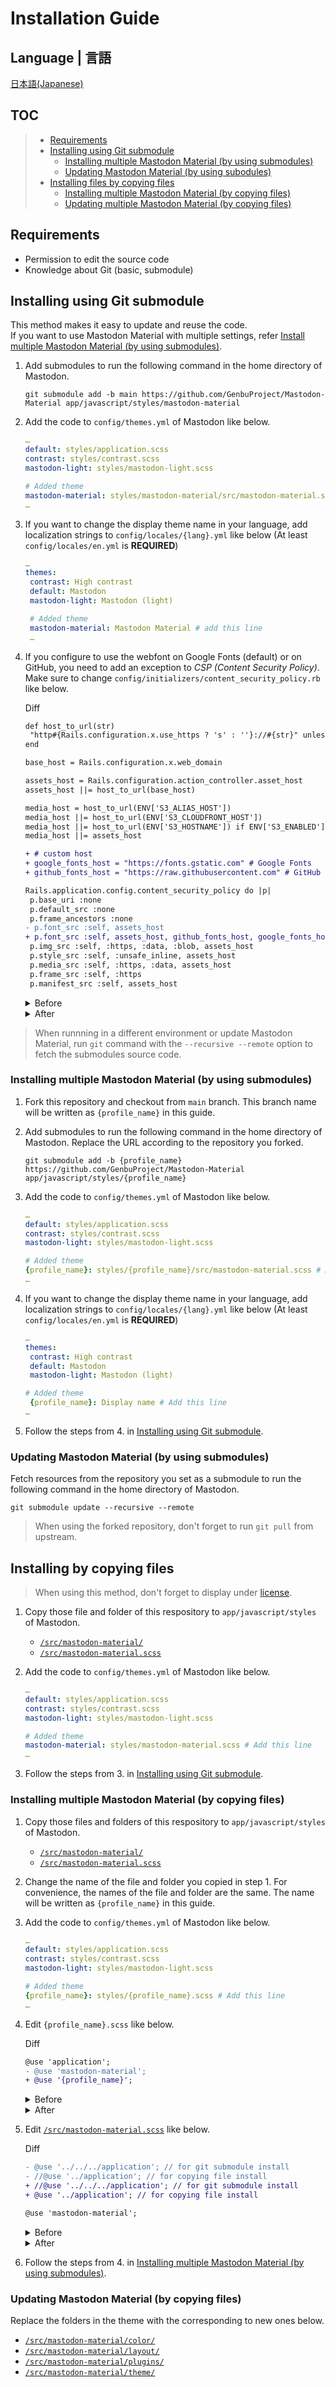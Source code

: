 # Installation Guide

## Language | 言語

[日本語(Japanese)](installation_guide_ja.md)

## TOC

> - [Requirements](installation_guide.md#requirements)
> - [Installing using Git submodule](installation_guide.md#installing-using-git-submodule)
>   - [Installing multiple Mastodon Material (by using submodules)](installation_guide.md#installing-multiple-mastodon-material-by-using-submodules)
>   - [Updating Mastodon Material (by using subodules)](installation_guide.md#updating-mastodon-material-by-using-submodules)
> - [Installing files by copying files](installation_guide.md#installing-by-copying-files)
>   - [Installing multiple Mastodon Material (by copying files)](installation_guide.md#installing-multiple-mastodon-material-by-copying-files)
>   - [Updating multiple Mastodon Material (by copying files)](installation_guide.md#updating-mastodon-material-by-copying-files)

## Requirements

- Permission to edit the source code
- Knowledge about Git (basic, submodule)

## Installing using Git submodule

This method makes it easy to update and reuse the code.  
If you want to use Mastodon Material with multiple settings, refer [Install multiple Mastodon Material (by using submodules)](installation_guide.md#installing-multiple-mastodon-material-by-using-submodules).

1. Add submodules to run the following command in the home directory of Mastodon.
   
   ```
   git submodule add -b main https://github.com/GenbuProject/Mastodon-Material app/javascript/styles/mastodon-material
   ```

2. Add the code to `config/themes.yml` of Mastodon like below.
   
   ```yml
   …
   default: styles/application.scss
   contrast: styles/contrast.scss
   mastodon-light: styles/mastodon-light.scss
   
   # Added theme
   mastodon-material: styles/mastodon-material/src/mastodon-material.scss # add this line
   …
   ```

3. If you want to change the display theme name in your language, add localization strings to `config/locales/{lang}.yml` like below (At least `config/locales/en.yml` is **REQUIRED**)
   
   ```yml
   …
   themes:
    contrast: High contrast
    default: Mastodon
    mastodon-light: Mastodon (light)
   
    # Added theme
    mastodon-material: Mastodon Material # add this line
    …
   ```

4. If you configure to use the webfont on Google Fonts (default) or on GitHub, you need to add an exception to *CSP (Content Security Policy)*. Make sure to change `config/initializers/content_security_policy.rb` like below.
   
   Diff
   
   ```diff
   def host_to_url(str)
    "http#{Rails.configuration.x.use_https ? 's' : ''}://#{str}" unless str.blank?
   end

   base_host = Rails.configuration.x.web_domain

   assets_host = Rails.configuration.action_controller.asset_host
   assets_host ||= host_to_url(base_host)

   media_host = host_to_url(ENV['S3_ALIAS_HOST'])
   media_host ||= host_to_url(ENV['S3_CLOUDFRONT_HOST'])
   media_host ||= host_to_url(ENV['S3_HOSTNAME']) if ENV['S3_ENABLED'] == 'true'
   media_host ||= assets_host

   + # custom host
   + google_fonts_host = "https://fonts.gstatic.com" # Google Fonts
   + github_fonts_host = "https://raw.githubusercontent.com" # GitHub

   Rails.application.config.content_security_policy do |p|
    p.base_uri :none
    p.default_src :none
    p.frame_ancestors :none
   - p.font_src :self, assets_host
   + p.font_src :self, assets_host, github_fonts_host, google_fonts_host
    p.img_src :self, :https, :data, :blob, assets_host
    p.style_src :self, :unsafe_inline, assets_host
    p.media_src :self, :https, :data, assets_host
    p.frame_src :self, :https
    p.manifest_src :self, assets_host
   ```
   
   <details>
   <summary>Before</summary>

   ```ruby
   def host_to_url(str)
     "http#{Rails.configuration.x.use_https ? 's' : ''}://#{str}" unless str.blank?
   end
   
   base_host = Rails.configuration.x.web_domain
   
   assets_host   = Rails.configuration.action_controller.asset_host
   assets_host ||= host_to_url(base_host)
   
   media_host   = host_to_url(ENV['S3_ALIAS_HOST'])
   media_host ||= host_to_url(ENV['S3_CLOUDFRONT_HOST'])
   media_host ||= host_to_url(ENV['S3_HOSTNAME']) if ENV['S3_ENABLED'] == 'true'
   media_host ||= assets_host
   
   Rails.application.config.content_security_policy do |p|
     p.base_uri        :none
     p.default_src     :none
     p.frame_ancestors :none
     p.font_src        :self, assets_host
     p.img_src         :self, :https, :data, :blob, assets_host
     p.style_src       :self, :unsafe_inline, assets_host
     p.media_src       :self, :https, :data, assets_host
     p.frame_src       :self, :https
     p.manifest_src    :self, assets_host
   ```

   </details>

   <details>
   <summary>After</summary>

   ```ruby
   def host_to_url(str)
     "http#{Rails.configuration.x.use_https ? 's' : ''}://#{str}" unless str.blank?
   end
   
   base_host = Rails.configuration.x.web_domain
   
   assets_host   = Rails.configuration.action_controller.asset_host
   assets_host ||= host_to_url(base_host)
   
   media_host   = host_to_url(ENV['S3_ALIAS_HOST'])
   media_host ||= host_to_url(ENV['S3_CLOUDFRONT_HOST'])
   media_host ||= host_to_url(ENV['S3_HOSTNAME']) if ENV['S3_ENABLED'] == 'true'
   media_host ||= assets_host
   
   # custom host
   github_host = "https://raw.githubusercontent.com" # GitHub
   google_fonts_host = "https://fonts.gstatic.com" # Google Fonts
   
   Rails.application.config.content_security_policy do |p|
     p.base_uri        :none
     p.default_src     :none
     p.frame_ancestors :none
     p.font_src        :self, assets_host, github_fonts_host, google_fonts_host
     p.img_src         :self, :https, :data, :blob, assets_host
     p.style_src       :self, :unsafe_inline, assets_host
     p.media_src       :self, :https, :data, assets_host
     p.frame_src       :self, :https
     p.manifest_src    :self, assets_host
   ```

   </details>

> When runnning in a different environment or update Mastodon Material, run `git` command with the `--recursive --remote` option to fetch the submodules source code.

### Installing multiple Mastodon Material (by using submodules)

1. Fork this repository and checkout from `main` branch. This branch name will be written as `{profile_name}` in this guide.

2. Add submodules to run the following command in the home directory of Mastodon. Replace the URL according to the repository you forked.

   ```
   git submodule add -b {profile_name} https://github.com/GenbuProject/Mastodon-Material app/javascript/styles/{profile_name}
   ```

3. Add the code to `config/themes.yml` of Mastodon like below.
   
   ```yml
   …
   default: styles/application.scss
   contrast: styles/contrast.scss
   mastodon-light: styles/mastodon-light.scss
   
   # Added theme
   {profile_name}: styles/{profile_name}/src/mastodon-material.scss # Add this line
   …
   ```

4. If you want to change the display theme name in your language, add localization strings to `config/locales/{lang}.yml` like below (At least `config/locales/en.yml` is **REQUIRED**)
   
   ```yml
   …
   themes:
    contrast: High contrast
    default: Mastodon
    mastodon-light: Mastodon (light)
   
   # Added theme
    {profile_name}: Display name # Add this line
   …
   ```

5. Follow the steps from 4. in [Installing using Git submodule](installation_guide.md#installing-using-git-submodule).

### Updating Mastodon Material (by using submodules)

Fetch resources from the repository you set as a submodule to run the following command in the home directory of Mastodon.

```
git submodule update --recursive --remote
```

> When using the forked repository, don't forget to run `git pull` from upstream.

## Installing by copying files

> When using this method, don't forget to display under [license](../LICENSE).

1. Copy those file and folder of this respository to `app/javascript/styles` of Mastodon.

   - [`/src/mastodon-material/`](../src/mastodon-material/)
   - [`/src/mastodon-material.scss`](../src/mastodon-material.scss)

2. Add the code to `config/themes.yml` of Mastodon like below.

   ```yml
   …
   default: styles/application.scss
   contrast: styles/contrast.scss
   mastodon-light: styles/mastodon-light.scss
   
   # Added theme
   mastodon-material: styles/mastodon-material.scss # Add this line
   …
   ```

3. Follow the steps from 3. in [Installing using Git submodule](installation_guide.md#installing-using-git-submodule).

### Installing multiple Mastodon Material (by copying files)

1. Copy those files and folders of this respository to `app/javascript/styles` of Mastodon.

   - [`/src/mastodon-material/`](../src/mastodon-material/)
   - [`/src/mastodon-material.scss`](../src/mastodon-material.scss)

2. Change the name of the file and folder you copied in step 1. For convenience, the names of the file and folder are the same. The name will be written as `{profile_name}` in this guide.

3. Add the code to `config/themes.yml` of Mastodon like below.
   
   ```yml
   …
   default: styles/application.scss
   contrast: styles/contrast.scss
   mastodon-light: styles/mastodon-light.scss
   
   # Added theme
   {profile_name}: styles/{profile_name}.scss # Add this line
   …
   ```

4. Edit `{profile_name}.scss` like below.

   Diff

   ```diff
   @use 'application';
   - @use 'mastodon-material';
   + @use '{profile_name}';
   ```
   
   <details>
   <summary>Before</summary>

   ```scss
   @use 'application';
   @use 'mastodon-material';
   ```
   
   </details>

   <details>
   <summary>After</summary>

   ```scss
   @use 'application';
   @use '{profile_name}';
   ```
   
   </details>

5. Edit [`/src/mastodon-material.scss`](../src/mastodon-material.scss) like below.
   
   Diff

   ```diff
   - @use '../../../application'; // for git submodule install
   - //@use '../application'; // for copying file install
   + //@use '../../../application'; // for git submodule install
   + @use '../application'; // for copying file install
   
   @use 'mastodon-material';
   ```
   
   <details>
   <summary>Before</summary>

   ```scss
   @use '../../../application'; // for git submodule install
   //@use '../application'; // for copying file install
   
   @use 'mastodon-material';
   ```
   
   </details>

   <details>
   <summary>After</summary>

   ```scss
   //@use '../../../application'; // for git submodule install
   @use '../application'; // for copying file install
   
   @use 'mastodon-material';
   ```
   
   </details>

5. Follow the steps from 4. in [Installing multiple Mastodon Material (by using submodules)](installation_guide.md#installing-multiple-mastodon-material-by-using-submodules).

### Updating Mastodon Material (by copying files)

Replace the folders in the theme with the corresponding to new ones below.

- [`/src/mastodon-material/color/`](../src/mastodon-material/color/)
- [`/src/mastodon-material/layout/`](../src/mastodon-material/layout/)
- [`/src/mastodon-material/plugins/`](../src/mastodon-material/plugins/)
- [`/src/mastodon-material/theme/`](../src/mastodon-material/theme/)